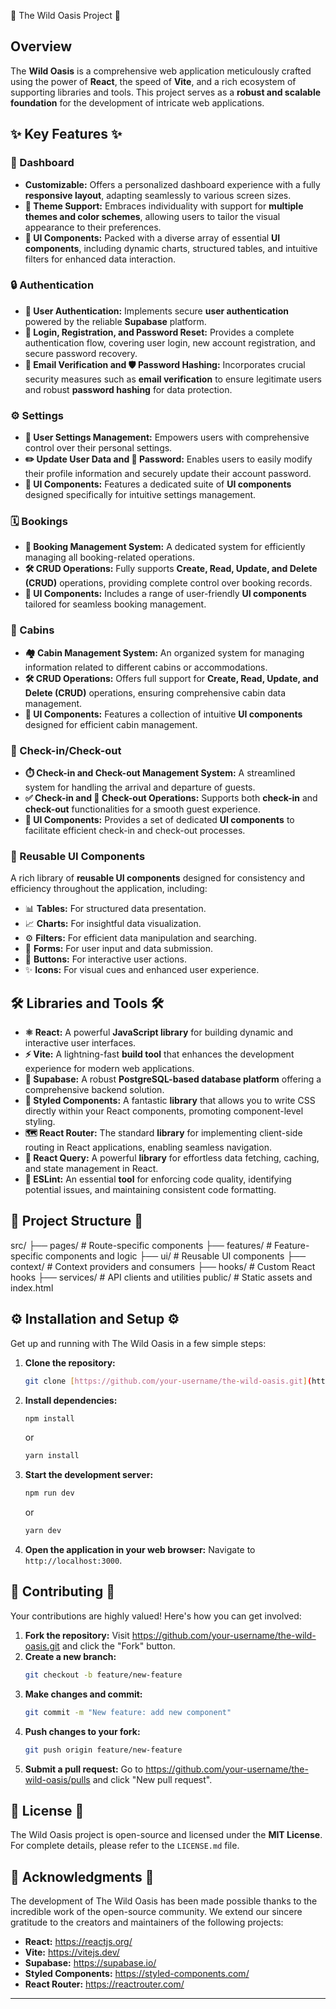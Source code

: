 🌿 The Wild Oasis Project 🌿

## Overview

The **Wild Oasis** is a comprehensive web application meticulously crafted using the power of **React**, the speed of **Vite**, and a rich ecosystem of supporting libraries and tools. This project serves as a **robust and scalable foundation** for the development of intricate web applications.

## ✨ Key Features ✨

### 🧭 Dashboard

- **Customizable:** Offers a personalized dashboard experience with a fully **responsive layout**, adapting seamlessly to various screen sizes.
- **🎨 Theme Support:** Embraces individuality with support for **multiple themes and color schemes**, allowing users to tailor the visual appearance to their preferences.
- **🧩 UI Components:** Packed with a diverse array of essential **UI components**, including dynamic charts, structured tables, and intuitive filters for enhanced data interaction.

### 🔒 Authentication

- **👤 User Authentication:** Implements secure **user authentication** powered by the reliable **Supabase** platform.
- **🔑 Login, Registration, and Password Reset:** Provides a complete authentication flow, covering user login, new account registration, and secure password recovery.
- **📧 Email Verification and 🛡️ Password Hashing:** Incorporates crucial security measures such as **email verification** to ensure legitimate users and robust **password hashing** for data protection.

### ⚙️ Settings

- **🔧 User Settings Management:** Empowers users with comprehensive control over their personal settings.
- **✏️ Update User Data and 🔄 Password:** Enables users to easily modify their profile information and securely update their account password.
- **🧩 UI Components:** Features a dedicated suite of **UI components** designed specifically for intuitive settings management.

### 🗓️ Bookings

- **🏢 Booking Management System:** A dedicated system for efficiently managing all booking-related operations.
- **🛠️ CRUD Operations:** Fully supports **Create, Read, Update, and Delete (CRUD)** operations, providing complete control over booking records.
- **🧩 UI Components:** Includes a range of user-friendly **UI components** tailored for seamless booking management.

### 🏡 Cabins

- **🏘️ Cabin Management System:** An organized system for managing information related to different cabins or accommodations.
- **🛠️ CRUD Operations:** Offers full support for **Create, Read, Update, and Delete (CRUD)** operations, ensuring comprehensive cabin data management.
- **🧩 UI Components:** Features a collection of intuitive **UI components** designed for efficient cabin management.

### 🚪 Check-in/Check-out

- **⏱️ Check-in and Check-out Management System:** A streamlined system for handling the arrival and departure of guests.
- **✅ Check-in and 🚪 Check-out Operations:** Supports both **check-in** and **check-out** functionalities for a smooth guest experience.
- **🧩 UI Components:** Provides a set of dedicated **UI components** to facilitate efficient check-in and check-out processes.

### 🧩 Reusable UI Components

A rich library of **reusable UI components** designed for consistency and efficiency throughout the application, including:

- 📊 **Tables:** For structured data presentation.
- 📈 **Charts:** For insightful data visualization.
- ⚙️ **Filters:** For efficient data manipulation and searching.
- 📝 **Forms:** For user input and data submission.
- 🔘 **Buttons:** For interactive user actions.
- ✨ **Icons:** For visual cues and enhanced user experience.

## 🛠️ Libraries and Tools 🛠️

- **⚛️ React:** A powerful **JavaScript library** for building dynamic and interactive user interfaces.
- **⚡ Vite:** A lightning-fast **build tool** that enhances the development experience for modern web applications.
- **🐘 Supabase:** A robust **PostgreSQL-based database platform** offering a comprehensive backend solution.
- **💅 Styled Components:** A fantastic **library** that allows you to write CSS directly within your React components, promoting component-level styling.
- **🗺️ React Router:** The standard **library** for implementing client-side routing in React applications, enabling seamless navigation.
- **📡 React Query:** A powerful **library** for effortless data fetching, caching, and state management in React.
- **🧹 ESLint:** An essential **tool** for enforcing code quality, identifying potential issues, and maintaining consistent code formatting.

## 📂 Project Structure 📂

src/
├── pages/ # Route-specific components
├── features/ # Feature-specific components and logic
├── ui/ # Reusable UI components
├── context/ # Context providers and consumers
├── hooks/ # Custom React hooks
├── services/ # API clients and utilities
public/ # Static assets and index.html

## ⚙️ Installation and Setup ⚙️

Get up and running with The Wild Oasis in a few simple steps:

1.  **Clone the repository:**
    ```bash
    git clone [https://github.com/your-username/the-wild-oasis.git](https://github.com/your-username/the-wild-oasis.git)
    ```
2.  **Install dependencies:**
    ```bash
    npm install
    ```
    or
    ```bash
    yarn install
    ```
3.  **Start the development server:**
    ```bash
    npm run dev
    ```
    or
    ```bash
    yarn dev
    ```
4.  **Open the application in your web browser:** Navigate to `http://localhost:3000`.

## 🤝 Contributing 🤝

Your contributions are highly valued! Here's how you can get involved:

1.  **Fork the repository:** Visit https://github.com/your-username/the-wild-oasis.git and click the "Fork" button.
2.  **Create a new branch:**
    ```bash
    git checkout -b feature/new-feature
    ```
3.  **Make changes and commit:**
    ```bash
    git commit -m "New feature: add new component"
    ```
4.  **Push changes to your fork:**
    ```bash
    git push origin feature/new-feature
    ```
5.  **Submit a pull request:** Go to https://github.com/your-username/the-wild-oasis/pulls and click "New pull request".

## 📜 License 📜

The Wild Oasis project is open-source and licensed under the **MIT License**. For complete details, please refer to the `LICENSE.md` file.

## 🙏 Acknowledgments 🙏

The development of The Wild Oasis has been made possible thanks to the incredible work of the open-source community. We extend our sincere gratitude to the creators and maintainers of the following projects:

- **React:** https://reactjs.org/
- **Vite:** https://vitejs.dev/
- **Supabase:** https://supabase.io/
- **Styled Components:** https://styled-components.com/
- **React Router:** https://reactrouter.com/

---
